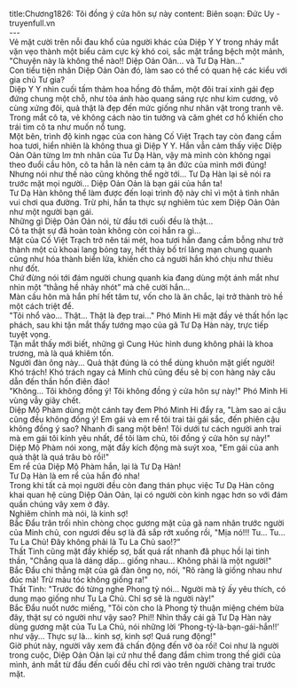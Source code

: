 title:Chương1826: Tôi đồng ý cửa hôn sự này
content:
Biên soạn: Đức Uy - truyenfull.vn<br>---<br>Vẻ mặt cười trên nỗi đau khổ của người khác của Diệp Y Y trong nháy mắt vặn vẹo thành một biểu cảm cực kỳ khó coi, sắc mặt trắng bệch một mảnh, "Chuyện này là không thể nào!! Diệp Oản Oản... và Tư Dạ Hàn..."<br>Con tiểu tiện nhân Diệp Oản Oản đó, làm sao có thể có quan hệ các kiểu với gia chủ Tư gia?<br>Diệp Y Y nhìn cuối tấm thảm hoa hồng đỏ thắm, một đôi trai xinh gái đẹp đứng chung một chỗ, như tỏa ánh hào quang sáng rực như kim cương, vô cùng xứng đôi, quả thật là đẹp đến mức giống như nhân vật trong tranh vẽ. Trong mắt cô ta, vẻ không cách nào tin tưởng và căm ghét cơ hồ khiến cho trái tim cô ta như muốn nổ tung.<br>Một bên, trình độ kinh ngạc của con hàng Cố Việt Trạch tay còn đang cầm hoa tươi, hiển nhiên là không thua gì Diệp Y Y. Hắn vẫn cảm thấy việc Diệp Oản Oản từng l*m t*nh nhân của Tư Dạ Hàn, vậy mà mình còn không ngại theo đuổi cầu hôn, cô ta hẳn là nên cảm tạ ân đức của mình mới đúng!<br>Nhưng nói như thế nào cũng không thể ngờ tới... Tư Dạ Hàn lại sẽ nói ra trước mặt mọi người... Diệp Oản Oản là bạn gái của hắn ta!<br>Tư Dạ Hàn không thể làm được đến loại trình độ này chỉ vì một ả tình nhân vui chơi qua đường. Trừ phi, hắn ta thực sự nghiêm túc xem Diệp Oản Oản như một người bạn gái.<br>Những gì Diệp Oản Oản nói, từ đầu tới cuối đều là thật...<br>Cô ta thật sự đã hoàn toàn không còn coi hắn ra gì…<br>Mặt của Cố Việt Trạch trở nên tái mét, hoa tươi hắn đang cầm bỗng như trở thành một củ khoai lang bỏng tay, hết thảy bố trí lãng mạn chung quanh cũng như hóa thành biển lửa, khiến cho cả người hắn khó chịu như thiêu như đốt.<br>Chứ đừng nói tới đám người chung quanh kia đang dùng một ánh mắt như nhìn một “thằng hề nhảy nhót” mà chê cười hắn…<br>Màn cầu hôn mà hắn phí hết tâm tư, vốn cho là ăn chắc, lại trở thành trò hề một cách triệt để.<br>"Tôi nhổ vào... Thật... Thật là đẹp trai..." Phó Minh Hi mặt đầy vẻ thất hồn lạc phách, sau khi tận mắt thấy tướng mạo của gã Tư Dạ Hàn này, trực tiếp tuyệt vọng.<br>Tận mắt thấy mới biết, những gì Cung Húc hình dung không phải là khoa trương, mà là quá khiêm tốn.<br>Người đàn ông này... Quả thật đúng là có thể dùng khuôn mặt giết người!<br>Khó trách! Khó trách ngay cả Minh chủ cũng đều sẽ bị con hàng này câu dẫn đến thần hồn điên đảo!<br>"Không... Tôi không đồng ý! Tôi không đồng ý cửa hôn sự này!" Phó Minh Hi vùng vẫy giãy chết.<br>Diệp Mộ Phàm dùng một cánh tay đem Phó Minh Hi đẩy ra, "Làm sao ai cậu cũng đều không đồng ý! Em gái và em rể tôi trai tài gái sắc, đến phiên cậu không đồng ý sao? Nhanh đi sang một bên! Tôi dưới tư cách người anh trai mà em gái tôi kính yêu nhất, để tôi làm chủ, tôi đồng ý cửa hôn sự này!"<br>Diệp Mộ Phàm nói xong, mặt đầy kích động mà suýt xoa, "Em gái của anh quả thật là quá trâu bò rồi!"<br>Em rể của Diệp Mộ Phàm hắn, lại là Tư Dạ Hàn!<br>Tư Dạ Hàn là em rể của hắn đó nha!<br>Trong khi tất cả mọi người đều còn đang thán phục việc Tư Dạ Hàn công khai quan hệ cùng Diệp Oản Oản, lại có người còn kinh ngạc hơn so với đám quần chúng vây xem ở đây.<br>Nghiêm chỉnh mà nói, là kinh sợ!<br>Bắc Đẩu trân trối nhìn chòng chọc gương mặt của gã nam nhân trước người của Minh chủ, con ngươi đều sợ là đã sắp rớt xuống rồi, "Mịa nó!!! Tu... Tu... Tu La Chủ! Đây không phải là Tu La Chủ sao!?"<br>Thất Tinh cũng mặt đầy khiếp sợ, bất quá rất nhanh đã phục hồi lại tinh thần, "Chẳng qua là dáng dấp... giống nhau... Không phải là một người!"<br>Bắc Đẩu chỉ thẳng mặt của gã đàn ông nọ, nói, "Rõ ràng là giống nhau như đúc mà! Trừ màu tóc không giống ra!"<br>Thất Tinh: "Trước đó từng nghe Phong tỷ nói... Người mà tỷ ấy yêu thích, có dung mạo giống như Tu La Chủ. Chỉ sợ sẽ là người này!"<br>Bắc Đẩu nuốt nước miếng, "Tôi còn cho là Phong tỷ thuận miệng chém bừa đây, thật sự có người như vậy sao? Phi!! Nhìn thấy cái gã Tư Dạ Hàn này dùng gương mặt của Tu La Chủ, nói những lời ‘Phong-tỷ-là-bạn-gái-hắn!!’ như vậy... Thực sự là... kinh sợ, kinh sợ! Quá rung động!"<br>Giờ phút này, người vây xem đã chấn động đến vỡ òa rồi! Coi như là người trong cuộc, Diệp Oản Oản lại cứ như thể đang đắm chìm trong thế giới của mình, ánh mắt từ đầu đến cuối đều chỉ rơi vào trên người chàng trai trước mặt.